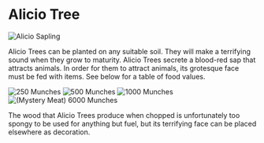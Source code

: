 # Alicio Tree

![Alicio Sapling](block:betterwithaddons:sapling_luretree@0)

Alicio Trees can be planted on any suitable soil. They will make a terrifying sound when they grow to maturity. Alicio Trees secrete a blood-red sap that attracts animals.
In order for them to attract animals, its grotesque face must be fed with items. See below for a table of food values.

![250 Munches](item:betterwithaddons:rotten_food@0)
![500 Munches](item:minecraft:glowstone_dust@0)
![1000 Munches](item:betterwithaddons:material@3)
![(Mystery Meat) 6000 Munches](item:betterwithmods:mystery_meat@0)

The wood that Alicio Trees produce when chopped is unfortunately too spongy to be used for anything but fuel, but its terrifying face can be placed elsewhere as decoration.